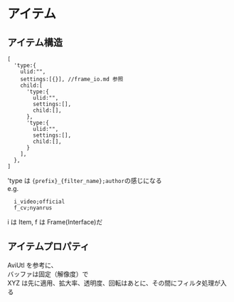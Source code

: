 # アイテム

## アイテム構造

```json5
[
  'type:{
    ulid:"",
    settings:[{}], //frame_io.md 参照
    child:[
      'type:{
        ulid:"",
        settings:[],
        child:[],
      },
      'type:{
        ulid:"",
        settings:[],
        child:[],
      }
    ],
  },
]
```

'type は `{prefix}_{filter_name};author`の感じになる \
e.g.

```
  i_video;official
  f_cv;nyanrus
```

i は Item,
f は Frame(Interface)だ

## アイテムプロパティ

AviUtl を参考に、 \
バッファは固定（解像度）で \
XYZ は先に適用、拡大率、透明度、回転はあとに、その間にフィルタ処理が入る
